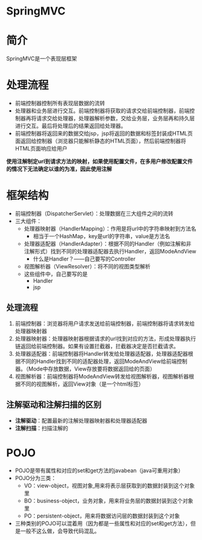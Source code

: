 # SpringMVC

# 简介

SpringMVC是一个表现层框架

# 处理流程

[](https://www.notion.so/384e600ad81444e1b33c3daa119f39de#6f48090e91e94a1796d1bcc258b3a2f8)

- 前端控制器控制所有表现层数据的流转
- 处理器和业务层进行交互。前端控制器将获取的请求交给前端控制器，前端控制器再将请求交给处理器，处理器解析参数，交给业务层，业务层再和持久层进行交互。最后将处理后的结果返回给处理器。
- 前端控制器将返回来的数据交给jsp，jsp将返回的数据和标签封装成HTML页面返回给控制器（浏览器只能解析静态的HTML页面），然后前端控制器将HTML页面响应给用户

**使用注解制定url到请求方法的映射，如果使用配置文件，在多用户修改配置文件的情况下无法确定以谁的为准，因此使用注解**

# 框架结构

- 前端控制器（DispatcherServlet）：处理数据在三大组件之间的流转
- 三大组件：
    - 处理器映射器（HandlerMapping）：作用是将url中的字符串映射到方法名
        - 相当于一个HashMap，key是url的字符串，value是方法名
    - 处理器适配器（HandlerAdapter）：根据不同的Handler（例如注解和非注解形式）找到不同的处理器适配器去执行Handler，返回ModeAndView
        - 什么是Handler？——自己要写的Controller
    - 视图解析器（ViewResolver）：将不同的视图类型解析
    - 这些组件中，自己要写的是
        - Handler
        - jsp

## 处理流程

1. 前端控制器：浏览器将用户请求发送给前端控制器，前端控制器将请求转发给处理器映射器
2. 处理器映射器：处理器映射器根据请求的url找到对应的方法，形成处理器执行链返回给前端控制器。如果有设置拦截器，拦截器决定是否拦截请求。
3. 处理器适配器：前端控制器将Handler转发给处理器适配器，处理器适配器根据不同的Handler找到不同的适配器处理，返回ModeAndView给前端控制器。（Mode中存放数据，View存放要将数据返回给的页面）
4. 视图解析器：前端控制器将ModeAndView转发给视图解析器，视图解析器根据不同的视图解析，返回View对象（是一个html标签）

## 注解驱动和注解扫描的区别

- **注解驱动**：配置最新的注解处理器映射器和处理器适配器
- **注解扫描**：扫描注解的

# POJO

- POJO是带有属性和对应的set和get方法的javabean（java可重用对象）
- POJO分为三类：
    - VO：view-object，视图对象,用来将表示层获取到的数据封装到这个对象里
    - BO：business-object，业务对象，用来将业务层的数据封装到这个对象里
    - PO：persistent-object，用来将数据访问层的数据封装到这个对象
- 三种类别的POJO可以混着用（因为都是一些属性和对应的set和get方法），但是一般不这么做，会导致代码混乱。